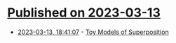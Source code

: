 # [Published on 2023-03-13](index.md)

* [2023-03-13, 18:41:07](https://lobste.rs/s/muacyv/toy_models_superposition) - [Toy Models of Superposition](https://transformer-circuits.pub/2022/toy_model/index.html)
